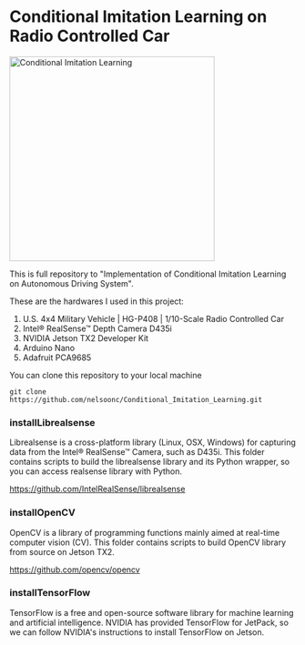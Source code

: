 # Conditional Imitation Learning on Radio Controlled Car

<img src="https://github.com/nelsoonc/file_references/blob/main/CIL/Final%20System.jpg" title="Conditional Imitation Learning" height="360"/>

This is full repository to "Implementation of Conditional Imitation Learning on Autonomous Driving System".

These are the hardwares I used in this project:
1. U.S. 4x4 Military Vehicle | HG-P408 | 1/10-Scale Radio Controlled Car
2. Intel® RealSense™ Depth Camera D435i
3. NVIDIA Jetson TX2 Developer Kit
4. Arduino Nano
5. Adafruit PCA9685

You can clone this repository to your local machine
```
git clone https://github.com/nelsoonc/Conditional_Imitation_Learning.git
```

### installLibrealsense
Librealsense is a cross-platform library (Linux, OSX, Windows) for capturing data from the Intel® RealSense™ Camera, such as D435i. This folder contains scripts to build the librealsense library and its Python wrapper, so you can access realsense library with Python.

https://github.com/IntelRealSense/librealsense

### installOpenCV
OpenCV is a library of programming functions mainly aimed at real-time computer vision (CV). This folder contains scripts to build OpenCV library from source on Jetson TX2.

https://github.com/opencv/opencv

### installTensorFlow
TensorFlow is a free and open-source software library for machine learning and artificial intelligence. NVIDIA has provided TensorFlow for JetPack, so we can follow NVIDIA's instructions to install TensorFlow on Jetson.
